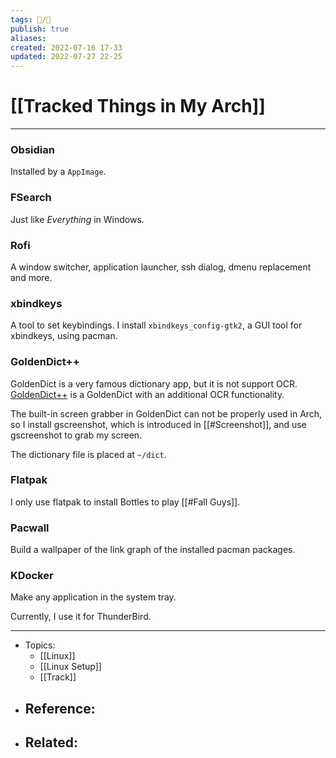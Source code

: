 ```yaml
---
tags: 📝️/🌱️
publish: true
aliases: 
created: 2022-07-16 17-33
updated: 2022-07-27 22-25
---
```


# [[Tracked Things in My Arch]]

---

### Obsidian
Installed by a `AppImage`.

### FSearch
Just like *Everything* in Windows.

### Rofi
A window switcher, application launcher, ssh dialog, dmenu replacement and more.

### xbindkeys
A tool to set keybindings.
I install `xbindkeys_config-gtk2`, a GUI tool for xbindkeys, using pacman.

### GoldenDict++
GoldenDict is a very famous dictionary app, but it is not support OCR. [GoldenDict++](https://autoptr.top/gdocr/GoldenDict-OCR-Deployment/) is a GoldenDict with an additional OCR functionality.

The built-in screen grabber in GoldenDict can not be properly used in Arch, so I install gscreenshot, which is introduced in [[#Screenshot]], and use gscreenshot to grab my screen.

The dictionary file is placed at `~/dict`.

### Flatpak
I only use flatpak to install Bottles to play [[#Fall Guys]].

### Pacwall
Build a wallpaper of the link graph of the installed pacman packages.

### KDocker
Make any application in the system tray.

Currently, I use it for ThunderBird.

---

- Topics: 
	- [[Linux]]
	- [[Linux Setup]]
	- [[Track]]
- Reference:
	- 
- Related:
	- 
